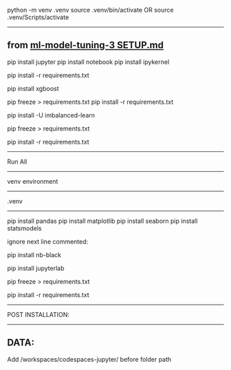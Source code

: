python -m venv .venv
source .venv/bin/activate
OR
source .venv/Scripts/activate

------------------------------

from [ml-model-tuning-3 SETUP.md](https://raw.githubusercontent.com/CoderSales/ml-model-tuning-3/main/SETUP.md?token=GHSAT0AAAAAABZB25MXXA5H5SKFVFUXQTYSZBDCQGA)
------------------------------

<ignore requirements.txt>

pip install jupyter
pip install notebook
pip install ipykernel

pip install -r requirements.txt

pip install xgboost

pip freeze > requirements.txt
pip install -r requirements.txt

pip install -U imbalanced-learn

pip freeze > requirements.txt

pip install -r requirements.txt

------------------------------

 Run All

 ------------------------------

 venv environment

 ------------------------------

 .venv

 ------------------------------

 pip install pandas
 pip install matplotlib
 pip install seaborn
 pip install statsmodels

ignore next line commented: 
<!-- comment nb-black -->

pip install nb-black

pip install jupyterlab

pip freeze > requirements.txt

pip install -r requirements.txt

------------------------------

POST INSTALLATION:

------------------------------

DATA:
------------------------------

Add
/workspaces/codespaces-jupyter/
before folder path